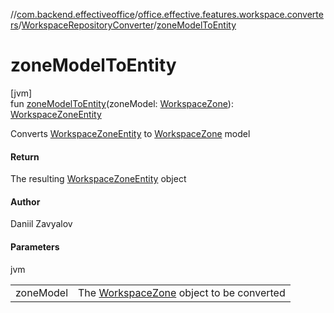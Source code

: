//[com.backend.effectiveoffice](../../../index.md)/[office.effective.features.workspace.converters](../index.md)/[WorkspaceRepositoryConverter](index.md)/[zoneModelToEntity](zone-model-to-entity.md)

# zoneModelToEntity

[jvm]\
fun [zoneModelToEntity](zone-model-to-entity.md)(zoneModel: [WorkspaceZone](../../office.effective.model/-workspace-zone/index.md)): [WorkspaceZoneEntity](../../office.effective.features.workspace.repository/-workspace-zone-entity/index.md)

Converts [WorkspaceZoneEntity](../../office.effective.features.workspace.repository/-workspace-zone-entity/index.md) to [WorkspaceZone](../../office.effective.model/-workspace-zone/index.md) model

#### Return

The resulting [WorkspaceZoneEntity](../../office.effective.features.workspace.repository/-workspace-zone-entity/index.md) object

#### Author

Daniil Zavyalov

#### Parameters

jvm

| | |
|---|---|
| zoneModel | The [WorkspaceZone](../../office.effective.model/-workspace-zone/index.md) object to be converted |
